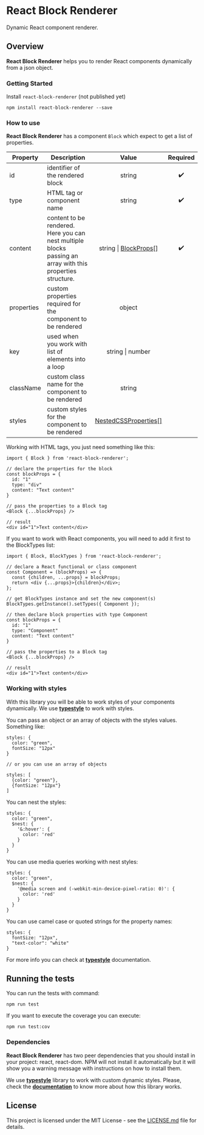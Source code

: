 # React Block Renderer

Dynamic React component renderer.

## Overview

**React Block Renderer** helps you to render React components dynamically from a json object.

### Getting Started

Install `react-block-renderer` (not published yet)

```shell
npm install react-block-renderer --save
```

### How to use

**React Block Renderer** has a component `Block` which expect to get a list of properties.

| Property   | Description | Value | Required |
| ---------- | ------------- | :-------------: | :-------------: |
| id         | identifier of the rendered block | string | :heavy_check_mark: |
| type       | HTML tag or component name | string | :heavy_check_mark:
| content    | content to be rendered. Here you can nest multiple blocks passing an array with this properties structure. | string \| [BlockProps[]](https://github.com/srbarba/react-block-renderer/blob/e8437b2218ead2c93ba53a668fb484423cfb7023/src/blockRenderer.tsx#L19) | :heavy_check_mark:
| properties | custom properties required for the component to be rendered | object
| key        | used when you work with list of elements into a loop | string \| number
| className  | custom class name for the component to be rendered | string
| styles     | custom styles for the component to be rendered | [NestedCSSProperties[]](https://github.com/typestyle/typestyle/blob/f8cd6a01ab005efc638937615b87cbe9e562c8dd/src/types.ts#L29)

Working with HTML tags, you just need something like this:
```
import { Block } from 'react-block-renderer';

// declare the properties for the block
const blockProps = {
  id: "1"
  type: "div"
  content: "Text content"
}

// pass the properties to a Block tag
<Block {...blockProps} />

// result
<div id="1">Text content</div>
```

If you want to work with React components, you will need to add it first to the BlockTypes list:

```
import { Block, BlockTypes } from 'react-block-renderer';

// declare a React functional or class component
const Component = (blockProps) => {
  const {children, ...props} = blockProps;
  return <div {...props}>{children}</div>;
};

// get BlockTypes instance and set the new component(s)
BlockTypes.getInstance().setTypes({ Component });

// then declare block properties with type Component
const blockProps = {
  id: "1"
  type: "Component"
  content: "Text content"
}

// pass the properties to a Block tag
<Block {...blockProps} />

// result
<div id="1">Text content</div>
```

### Working with styles

With this library you will be able to work styles of your components dynamically. We use **[typestyle](https://github.com/typestyle/typestyle)** to work with styles.

You can pass an object or an array of objects with the styles values. Something like:

```
styles: {
  color: "green",
  fontSize: "12px"
}

// or you can use an array of objects

styles: [
  {color: "green"},
  {fontSize: "12px"}
]
```

You can nest the styles:
```
styles: {
  color: "green",
  $nest: {
    '&:hover': {
      color: 'red'
    }
  }
}
```

You can use media queries working with nest styles:
```
styles: {
  color: "green",
  $nest: {
    '@media screen and (-webkit-min-device-pixel-ratio: 0)': {
      color: 'red'
    }
  }
}
```

You can use camel case or quoted strings for the property names:
```
styles: {
  fontSize: "12px",
  "text-color": "white"
}
```

For more info you can check at **[typestyle](https://github.com/typestyle/typestyle)** documentation.

## Running the tests

You can run the tests with command:

```
npm run test
```

If you want to execute the coverage you can execute:

```
npm run test:cov
```

### Dependencies

**React Block Renderer** has two peer dependencies that you should install in your project: react, react-dom. NPM will not install it automatically but it will show you a warning message with instructions on how to install them.

We use **[typestyle](https://github.com/typestyle/typestyle)** library to work with custom dynamic styles. Please, check the **[documentation]()** to know more about how this library works.

## License

This project is licensed under the MIT License - see the [LICENSE.md](LICENSE.md) file for details.
